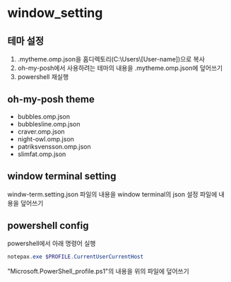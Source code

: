# window_setting

## 테마 설정
1. .mytheme.omp.json을 홈디렉토리(C:\\Users\\[User-name])으로 복사 
2. oh-my-posh에서 사용하려는 테마의 내용을 .mytheme.omp.json에 덮어쓰기
3. powershell 재실행

## oh-my-posh theme
- bubbles.omp.json
- bubblesline.omp.json
- craver.omp.json
- night-owl.omp.json
- patriksvensson.omp.json
- slimfat.omp.json


## window terminal setting
windw-term.setting.json 파일의 내용을 window terminal의 json 설정 파일에 내용을 덮어쓰기


## powershell config
powershell에서 아래 명령어 실행
```ps1
notepax.exe $PROFILE.CurrentUserCurrentHost
```

"Microsoft.PowerShell_profile.ps1"의 내용을 위의 파일에 덮어쓰기
